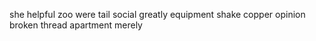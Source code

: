 she helpful zoo were tail social greatly equipment shake copper opinion broken thread apartment merely